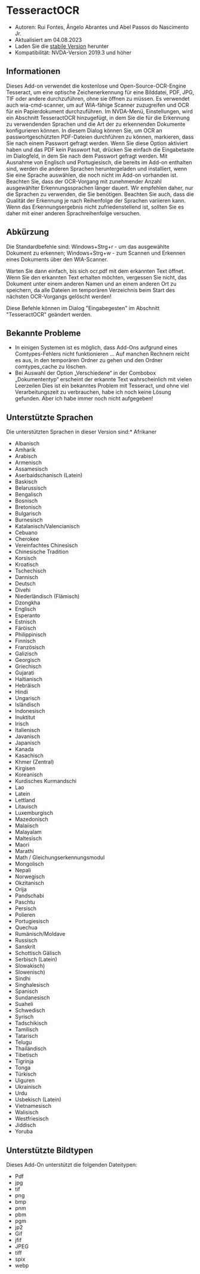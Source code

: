 # TesseractOCR


* Autoren: Rui Fontes, Ângelo Abrantes und Abel Passos do Nascimento Jr.
* Aktualisiert am 04.08.2023
* Laden Sie die [stabile Version][1] herunter
* Kompatibilität: NVDA-Version 2019.3 und höher


## Informationen

Dieses Add-on verwendet die kostenlose und Open-Source-OCR-Engine Tesseract, um eine optische Zeichenerkennung für eine Bilddatei, PDF, JPG, TIF oder andere durchzuführen, ohne sie öffnen zu müssen.
Es verwendet auch wia-cmd-scanner, um auf WIA-fähige Scanner zuzugreifen und OCR für ein Papierdokument durchzuführen.
Im NVDA-Menü, Einstellungen, wird ein Abschnitt TesseractOCR hinzugefügt, in dem Sie die für die Erkennung zu verwendenden Sprachen und die Art der zu erkennenden Dokumente konfigurieren können.
In diesem Dialog können Sie, um OCR an passwortgeschützten PDF-Dateien durchführen zu können, markieren, dass Sie nach einem Passwort gefragt werden.
Wenn Sie diese Option aktiviert haben und das PDF kein Passwort hat, drücken Sie einfach die Eingabetaste im Dialogfeld, in dem Sie nach dem Passwort gefragt werden.
Mit Ausnahme von Englisch und Portugiesisch, die bereits im Add-on enthalten sind, werden die anderen Sprachen heruntergeladen und installiert, wenn Sie eine Sprache auswählen, die noch nicht im Add-on vorhanden ist.
Beachten Sie, dass der OCR-Vorgang mit zunehmender Anzahl ausgewählter Erkennungssprachen länger dauert.
Wir empfehlen daher, nur die Sprachen zu verwenden, die Sie benötigen.
Beachten Sie auch, dass die Qualität der Erkennung je nach Reihenfolge der Sprachen variieren kann.
Wenn das Erkennungsergebnis nicht zufriedenstellend ist, sollten Sie es daher mit einer anderen Sprachreihenfolge versuchen.


## Abkürzung

Die Standardbefehle sind:
Windows+Strg+r - um das ausgewählte Dokument zu erkennen;
Windows+Strg+w - zum Scannen und Erkennen eines Dokuments über den WIA-Scanner.

Warten Sie dann einfach, bis sich ocr.pdf mit dem erkannten Text öffnet.
Wenn Sie den erkannten Text erhalten möchten, vergessen Sie nicht, das Dokument unter einem anderen Namen und an einem anderen Ort zu speichern, da alle Dateien im temporären Verzeichnis beim Start des nächsten OCR-Vorgangs gelöscht werden!

Diese Befehle können im Dialog "Eingabegesten" im Abschnitt "TesseractOCR" geändert werden.


## Bekannte Probleme

* In einigen Systemen ist es möglich, dass Add-Ons aufgrund eines Comtypes-Fehlers nicht funktionieren ...
Auf manchen Rechnern reicht es aus, in den temporären Ordner zu gehen und den Ordner comtypes_cache zu löschen.
* Bei Auswahl der Option „Verschiedene“ in der Combobox „Dokumententyp“ erscheint der erkannte Text wahrscheinlich mit vielen Leerzeilen
Dies ist ein bekanntes Problem mit Tesseract, und ohne viel Verarbeitungszeit zu verbrauchen, habe ich noch keine Lösung gefunden. Aber ich habe immer noch nicht aufgegeben!


## Unterstützte Sprachen

Die unterstützten Sprachen in dieser Version sind:* Afrikaner
* Albanisch
* Amharik
* Arabisch
* Armenisch
* Assamesisch
* Aserbaidschanisch (Latein)
* Baskisch
* Belarussisch
* Bengalisch
* Bosnisch
* Bretonisch
* Bulgarisch
* Burnesisch
* Katalanisch/Valencianisch
* Cebuano
* Cherokee
* Vereinfachtes Chinesisch
* Chinesische Tradition
* Korsisch
* Kroatisch
* Tschechisch
* Dannisch
* Deutsch
* Divehi
* Niederländisch (Flämisch)
* Dzongkha
* Englisch
* Esperanto
* Estnisch
* Färöisch
* Philippinisch
* Finnisch
* Französisch
* Galizisch
* Georgisch
* Griechisch
* Gujarati
* Haitianisch
* Hebräisch
* Hindi
* Ungarisch
* Isländisch
* Indonesisch
* Inuktitut
* Irisch
* Italienisch
* Javanisch
* Japanisch
* Kanada
* Kasachisch
* Khmer (Zentral)
* Kirgisen
* Koreanisch
* Kurdisches Kurmandschi
* Lao
* Latein
* Lettland
* Litauisch
* Luxemburgisch
* Mazedonisch
* Malaiisch
* Malayalam
* Maltesisch
* Maori
* Marathi
* Math / Gleichungserkennungsmodul
* Mongolisch
* Nepali
* Norwegisch
* Okzitanisch
* Orija
* Pandschabi
* Paschtu
* Persisch
* Polieren
* Portugiesisch
* Quechua
* Rumänisch/Moldave
* Russisch
* Sanskrit
* Schottisch Gälisch
* Serbisch (Latein)
* Slowakisch)
* Slowenisch)
* Sindhi
* Singhalesisch
* Spanisch
* Sundanesisch
* Suaheli
* Schwedisch
* Syrisch
* Tadschikisch
* Tamilisch
* Tatarisch
* Telugu
* Thailändisch
* Tibetisch
* Tigrinja
* Tonga
* Türkisch
* Uiguren
* Ukrainisch
* Urdu
* Usbekisch (Latein)
* Vietnamesisch
* Walisisch
* Westfriesisch
* Jiddisch
* Yoruba


## Unterstützte Bildtypen

Dieses Add-On unterstützt die folgenden Dateitypen:
* Pdf
* jpg
* tif
* png
* bmp
* pnm
* pbm
* pgm
* jp2
* Gif
* jfif
* JPEG
* tiff
* spix
* webp

[1]: https://github.com/ruifontes/tesseractOCR/releases/download/2023.04.08/tesseractOCR-2023.04.08.nvda-addon